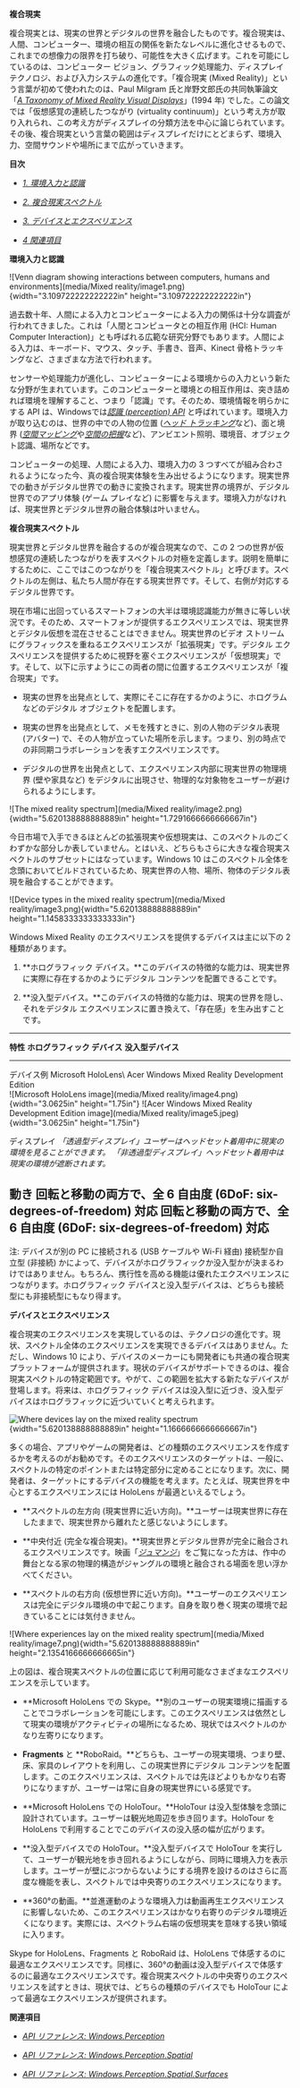 **複合現実**

複合現実とは、現実の世界とデジタルの世界を融合したものです。複合現実は、人間、コンピューター、環境の相互の関係を新たなレベルに進化させるもので、これまでの想像力の限界を打ち破り、可能性を大きく広げます。これを可能にしているのは、コンピューター
ビジョン、グラフィック処理能力、ディスプレイ
テクノロジ、および入力システムの進化です。「複合現実 (Mixed
Reality)」という言葉が初めて使われたのは、Paul Milgram
氏と岸野文郎氏の共同執筆論文「[*A Taxonomy of Mixed Reality Visual
Displays*](http://etclab.mie.utoronto.ca/people/paul_dir/IEICE94/ieice.html)」(1994
年) でした。この論文では「仮想感覚の連続したつながり (virtuality
continuum)」という考え方が取り入れられ、この考え方がディスプレイの分類方法を中心に論じられています。その後、複合現実という言葉の範囲はディスプレイだけにとどまらず、環境入力、空間サウンドや場所にまで広がっていきます。

**目次**

-   [*1.
    環境入力と認識*](https://developer.microsoft.com/ja-jp/windows/mixed-reality/mixed_reality#environmental_input_and_perception)

-   [*2.
    複合現実スペクトル*](https://developer.microsoft.com/ja-jp/windows/mixed-reality/mixed_reality#the_mixed_reality_spectrum)

-   [*3.
    デバイスとエクスペリエンス*](https://developer.microsoft.com/ja-jp/windows/mixed-reality/mixed_reality#devices_and_experiences)

-   [*4
    関連項目*](https://developer.microsoft.com/ja-jp/windows/mixed-reality/mixed_reality#see_also)

**環境入力と認識**

![Venn diagram showing interactions between computers, humans and
environments](media/Mixed reality/image1.png){width="3.109722222222222in"
height="3.109722222222222in"}

過去数十年、人間による入力とコンピューターによる入力の関係は十分な調査が行われてきました。これは「人間とコンピュータとの相互作用
(HCI: Human Computer
Interaction)」とも呼ばれる広範な研究分野でもあります。人間による入力は、キーボード、マウス、タッチ、手書き、音声、Kinect
骨格トラッキングなど、さまざまな方法で行われます。

センサーや処理能力が進化し、コンピューターによる環境からの入力という新たな分野が生まれています。このコンピューターと環境との相互作用は、突き詰めれば環境を理解すること、つまり「認識」です。そのため、環境情報を明らかにする
API は、Windowsでは[*認識 (perception)
API*](https://docs.microsoft.com/ja-jp/uwp/api/Windows.Perception)
と呼ばれています。環境入力が取り込むのは、世界の中での人物の位置
([*ヘッド
トラッキング*](https://developer.microsoft.com/ja-jp/windows/mixed-reality/coordinate_systems)など)、面と境界
([*空間マッピング*](https://developer.microsoft.com/ja-jp/windows/mixed-reality/spatial_mapping)や[*空間の把握*](https://developer.microsoft.com/ja-jp/windows/mixed-reality/case_study_-_expanding_the_spatial_mapping_capabilities_of_hololens)など)、アンビエント照明、環境音、オブジェクト認識、場所などです。

コンピューターの処理、人間による入力、環境入力の 3
つすべてが組み合わされるようになった今、真の複合現実体験を生み出せるようになります。現実世界での動きがデジタル世界での動きに変換されます。現実世界の境界が、デジタル世界でのアプリ体験
(ゲーム プレイなど)
に影響を与えます。環境入力がなければ、現実世界とデジタル世界の融合体験は叶いません。

**複合現実スペクトル**

現実世界とデジタル世界を融合するのが複合現実なので、この 2
つの世界が仮想感覚の連続したつながりを表すスペクトルの対極を定義します。説明を簡単にするために、ここではこのつながりを「複合現実スペクトル」と呼びます。スペクトルの左側は、私たち人間が存在する現実世界です。そして、右側が対応するデジタル世界です。

現在市場に出回っているスマートフォンの大半は環境認識能力が無きに等しい状況です。そのため、スマートフォンが提供するエクスペリエンスでは、現実世界とデジタル仮想を混在させることはできません。現実世界のビデオ
ストリームにグラフィックスを重ねるエクスペリエンスが「拡張現実」です。デジタル
エクスペリエンスを提供するために視野を塞ぐエクスペリエンスが「仮想現実」です。そして、以下に示すようにこの両者の間に位置するエクスペリエンスが「複合現実」です。

-   現実の世界を出発点として、実際にそこに存在するかのように、ホログラムなどのデジタル
    オブジェクトを配置します。

-   現実の世界を出発点として、メモを残すときに、別の人物のデジタル表現
    (アバター)
    で、その人物が立っていた場所を示します。つまり、別の時点での非同期コラボレーションを表すエクスペリエンスです。

-   デジタルの世界を出発点として、エクスペリエンス内部に現実世界の物理境界
    (壁や家具など)
    をデジタルに出現させ、物理的な対象物をユーザーが避けられるようにします。

![The mixed reality
spectrum](media/Mixed reality/image2.png){width="5.620138888888889in"
height="1.7291666666666667in"}

今日市場で入手できるほとんどの拡張現実や仮想現実は、このスペクトルのごくわずかな部分しか表していません。とはいえ、どちらもさらに大きな複合現実スペクトルのサブセットにはなっています。Windows
10
はこのスペクトル全体を念頭においてビルドされているため、現実世界の人物、場所、物体のデジタル表現を融合することができます。

![Device types in the mixed reality
spectrum](media/Mixed reality/image3.png){width="5.620138888888889in"
height="1.1458333333333333in"}

Windows Mixed Reality のエクスペリエンスを提供するデバイスは主に以下の 2
種類があります。

1.  **ホログラフィック
    デバイス。**このデバイスの特徴的な能力は、現実世界に実際に存在するかのようにデジタル
    コンテンツを配置できることです。

2.  **没入型デバイス。**このデバイスの特徴的な能力は、現実の世界を隠し、それをデジタル
    エクスペリエンスに置き換えて、「存在感」を生み出すことです。

  ----------------------------------------------------------------------------------------------------------------------------------------------------------------------------------------------------------------------
  **特性**       **ホログラフィック デバイス**                                                            **没入型デバイス**
  -------------- ---------------------------------------------------------------------------------------- --------------------------------------------------------------------------------------------------------------
  デバイス例     Microsoft HoloLens\                                                                      Acer Windows Mixed Reality Development Edition\
                 ![Microsoft HoloLens image](media/Mixed reality/image4.png){width="3.0625in" height="1.75in"}          ![Acer Windows Mixed Reality Development Edition image](media/Mixed reality/image5.jpeg){width="3.0625in" height="1.75in"}

  ディスプレイ   *「透過型ディスプレイ」ユーザーはヘッドセット着用中に現実の環境を見ることができます。*   *「非透過型ディスプレイ」ヘッドセット着用中は現実の環境が遮断されます。*

  動き           回転と移動の両方で、全 6 自由度 (6DoF: six-degrees-of-freedom) 対応                      回転と移動の両方で、全 6 自由度 (6DoF: six-degrees-of-freedom) 対応
  ----------------------------------------------------------------------------------------------------------------------------------------------------------------------------------------------------------------------

注: デバイスが別の PC に接続される (USB ケーブルや Wi-Fi 経由)
接続型か自立型 (非接続)
かによって、デバイスがホログラフィックか没入型かが決まるわけではありません。もちろん、携行性を高める機能は優れたエクスペリエンスにつながります。ホログラフィック
デバイスと没入型デバイスは、どちらも接続型にも非接続型にもなり得ます。

**デバイスとエクスペリエンス**

複合現実のエクスペリエンスを実現しているのは、テクノロジの進化です。現状、スペクトル全体のエクスペリエンスを実現できるデバイスはありません。ただし、Windows
10
により、デバイスのメーカーにも開発者にも共通の複合現実プラットフォームが提供されます。現状のデバイスがサポートできるのは、複合現実スペクトルの特定範囲です。やがて、この範囲を拡大する新たなデバイスが登場します。将来は、ホログラフィック
デバイスは没入型に近づき、没入型デバイスはホログラフィックに近づいていくと考えられます。

![Where devices lay on the mixed reality
spectrum](media/image6.png){width="5.620138888888889in"
height="1.1666666666666667in"}

多くの場合、アプリやゲームの開発者は、どの種類のエクスペリエンスを作成するかを考えるのがお勧めです。そのエクスペリエンスのターゲットは、一般に、スペクトルの特定のポイントまたは特定部分に定めることになります。次に、開発者は、ターゲットにするデバイスの機能を考えます。たとえば、現実世界を中心とするエクスペリエンスには
HoloLens が最適といえるでしょう。

-   **スペクトルの左方向
    (現実世界に近い方向)。**ユーザーは現実世界に存在したままで、現実世界から離れたと感じないようにします。

-   **中央付近
    (完全な複合現実)。**現実世界とデジタル世界が完全に融合されるエクスペリエンスです。映画「[*ジュマンジ*](https://en.wikipedia.org/wiki/Jumanji)」をご覧になった方は、作中の舞台となる家の物理的構造がジャングルの環境と融合される場面を思い浮かべてください。

-   **スペクトルの右方向
    (仮想世界に近い方向)。**ユーザーのエクスペリエンスは完全にデジタル環境の中で起こります。自身を取り巻く現実の環境で起きていることには気付きません。

![Where experiences lay on the mixed reality
spectrum](media/Mixed reality/image7.png){width="5.620138888888889in"
height="2.1354166666666665in"}

上の図は、複合現実スペクトルの位置に応じて利用可能なさまざまなエクスペリエンスを示しています。

-   **Microsoft HoloLens での
    Skype。**別のユーザーの現実環境に描画することでコラボレーションを可能にします。このエクスペリエンスは依然として現実の環境がアクティビティの場所になるため、現状ではスペクトルのかなり左寄りになります。

-   **Fragments** と
    **RoboRaid。**どちらも、ユーザーの現実環境、つまり壁、床、家具のレイアウトを利用し、この現実世界にデジタル
    コンテンツを配置します。このエクスペリエンスは、スペクトルでは先ほどよりもかなり右寄りになりますが、ユーザーは常に自身の現実世界にいる感覚です。

-   **Microsoft HoloLens での HoloTour。**HoloTour
    は没入型体験を念頭に設計されています。ユーザーは観光地周辺を歩き回ります。HoloTour
    を HoloLens で利用することでこのデバイスの没入感の幅が広がります。

-   **没入型デバイスでの HoloTour。**没入型デバイスで HoloTour
    を実行して、ユーザーが観光地を歩き回れるようにしながら、同時に環境入力を表示します。ユーザーが壁にぶつからないようにする境界を設けるのはさらに高度な機能を表し、スペクトルでは中央寄りのエクスペリエンスになります。

-   **360°の動画。**並進運動のような環境入力は動画再生エクスペリエンスに影響しないため、このエクスペリエンスはかなり右寄りのデジタル環境近くになります。実際には、スペクトラム右端の仮想現実を意味する狭い領域に入ります。

Skype for HoloLens、Fragments と RoboRaid は、HoloLens
で体感するのに最適なエクスペリエンスです。同様に、360°の動画は没入型デバイスで体感するのに最適なエクスペリエンスです。複合現実スペクトルの中央寄りのエクスペリエンスを試すときは、現状では、どちらの種類のデバイスでも
HoloTour によって最適なエクスペリエンスが提供されます。

**関連項目**

-   [*API リファレンス:
    Windows.Perception*](https://docs.microsoft.com/ja-jp/uwp/api/Windows.Perception)

-   [*API リファレンス:
    Windows.Perception.Spatial*](https://docs.microsoft.com/ja-jp/uwp/api/Windows.Perception.Spatial)

-   [*API リファレンス:
    Windows.Perception.Spatial.Surfaces*](https://docs.microsoft.com/ja-jp/uwp/api/Windows.Perception.Spatial.Surfaces)


